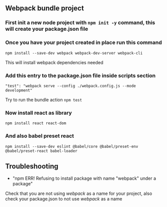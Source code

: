 ## Webpack bundle project 


### First init a new node project with `npm init -y` command, this will create your package.json file

### Once you have your project created in place run this command

```
npm install --save-dev webpack webpack-dev-server webpack-cli
```

This will install webpack dependencies needed

### Add this entry to the package.json file inside scripts section

```
"test": "webpack serve --config ./webpack.config.js --mode development"
```

Try to run the bundle action `npm test`


### Now install react as library

```
npm install react react-dom
```

### And also babel preset react 

```
npm install --save-dev eslint @babel/core @babel/preset-env @babel/preset-react babel-loader
```

## Troubleshooting

* "npm ERR! Refusing to install package with name "webpack" under a package"

Check that you are not using _webpack_ as a name for your project, also check your package.json to not use _webpack_ as a name